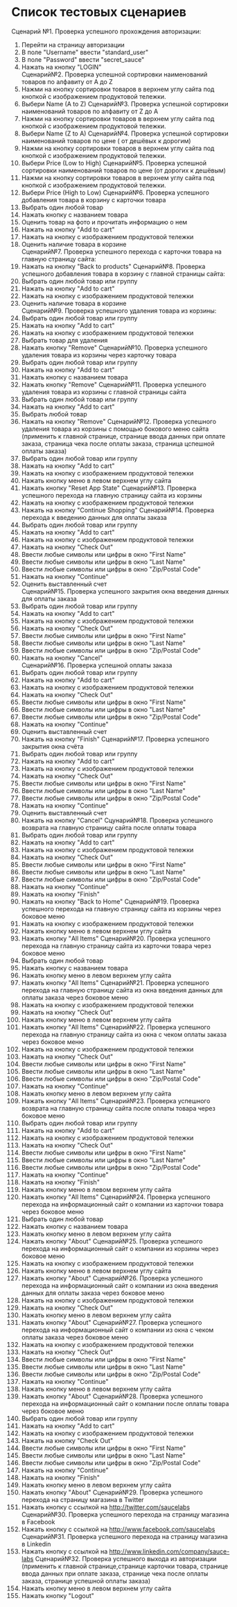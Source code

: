 # Список тестовых сценариев  

Сценарий №1. Проверка успешного прохождения авторизации:  
1. Перейти на страницу авторизации  
2. В поле "Username" ввести "standard_user"  
3. В поле "Password" ввести "secret_sauce"  
4. Нажать на кнопку "LOGIN"  
Сценарий№2. Проверка успешной сортировки наименований товаров по алфавиту от A до Z
1. Нажми на кнопку сортировки товаров в верхнем углу сайта под кнопкой с изображением продуктовой тележки.
2. Выбери Name (A to Z)
Сценарий№3. Проверка успешной сортировки наименований товаров по алфавиту от Z до A
1. Нажми на кнопку сортировки товаров в верхнем углу сайта под кнопкой с изображением продуктовой тележки.
2. Выбери Name (Z to A)
Cценарий№4. Проверка успешной сортировки наименований товаров по цене ( от дешёвых к дорогим)
1. Нажми на кнопку сортировки товаров в верхнем углу сайта под кнопкой с изображением продуктовой тележки.
2. Выбери Price (Low to High)
Cценарий№5. Проверка успешной сортировки наименований товаров по цене (от дорогих к дешёвым)
1. Нажми на кнопку сортировки товаров в верхнем углу сайта под кнопкой с изображением продуктовой тележки.
2. Выбери Price (High to Low)
Сценарий№6. Проверка успешного добавления товара в корзину с карточки товара
1. Выбрать один любой товар
2. Нажать кнопку с названием товара
3. Оценить товар на фото и прочитать информацию о нем
4. Нажать на кнопку "Add to cart"
5. Нажать на кнопку с изображением продуктовой тележки
6. Оценить наличие товара в корзине  
Сценарий№7. Проверка успешного перехода с карточки товара на главную страницу сайта: 
1. Нажать на кнопку "Back to products"
Сценарий№8. Проверка успешного добавления товара в корзину с главной страницы сайта:  
1. Выбрать один любой товар или группу  
2. Нажать на кнопку "Add to cart"
3. Нажать на кнопку с изображением продуктовой тележки
4. Оценить наличие товара в корзине  
Сценарий№9. Проверка успешного удаления товара из корзины:
1. Выбрать один любой товар или группу  
2. Нажать на кнопку "Add to cart"
3. Нажать на кнопку с изображением продуктовой тележки
4. Выбрать товар для удаления
5. Нажать кнопку "Remove"
Сценарий№10. Проверка успешного удаления товара из корзины через карточку товара
1. Выбрать один любой товар или группу 
2. Нажать на кнопку "Add to cart"
3. Нажать кнопку с названием товара
4. Нажать кнопку "Remove"
Сценарий№11. Проверка успешного удаления товара из корзины с главной страницы сайта
1. Выбрать один любой товар или группу  
2. Нажать на кнопку "Add to cart"
3. Выбрать любой товар
4. Нажать на кнопку "Remove"
Сценарий№12. Проверка успешного удаления товара из корзины с помощью бокового меню сайта (применить к главной странице, странице ввода данных при оплате заказа, страница чека после оплаты заказа, страница цспешной оплаты заказа) 
1. Выбрать один любой товар или группу  
2. Нажать на кнопку "Add to cart"
3. Нажать на кнопку с изображением продуктовой тележки
3. Нажать кнопку меню в левом верхнем углу сайта
4. Нажать кнопку "Reset App State"
Сценарий№13. Проверка успешного перехода на главную страницу сайта из корзины
1. Нажать на кнопку с изображением продуктовой тележки
2. Нажать на кнопку "Continue Shopping"
Сценарий№14. Проверка перехода к введению данных для оплаты заказа 
1. Выбрать один любой товар или группу  
2. Нажать на кнопку "Add to cart"  
3. Нажать на кнопку с изображением продуктовой тележки  
4. Нажать на кнопку "Сheck Out"  
5. Ввести любые символы или цифры в окно "First Name"  
6. Ввести любые символы или цифры в окно "Last Name"  
7. Ввести любые символы или цифры в окно "Zip/Postal Code"  
8. Нажать на кнопку "Continue"
9. Оценить выставленный счет  
Сценарий№15. Проверка успешного закрытия окна введения данных для оплаты заказа
1. Выбрать один любой товар или группу  
2. Нажать на кнопку "Add to cart"  
3. Нажать на кнопку с изображением продуктовой тележки  
4. Нажать на кнопку "Сheck Out"  
5. Ввести любые символы или цифры в окно "First Name"  
6. Ввести любые символы или цифры в окно "Last Name"  
7. Ввести любые символы или цифры в окно "Zip/Postal Code"  
9. Нажать на кнопку "Cancel"  
 Сценарий№16. Проверка успешной оплаты заказа
1. Выбрать один любой товар или группу  
2. Нажать на кнопку "Add to cart"  
3. Нажать на кнопку с изображением продуктовой тележки  
4. Нажать на кнопку "Сheck Out"  
5. Ввести любые символы или цифры в окно "First Name"  
6. Ввести любые символы или цифры в окно "Last Name"  
7. Ввести любые символы или цифры в окно "Zip/Postal Code"  
8. Нажать на кнопку "Continue"
9. Оценить выставленный счет 
10. Нажать на кнопку "Finish" 
 Сценарий№17. Проверка успешного закрытия окна счёта
1. Выбрать один любой товар или группу  
2. Нажать на кнопку "Add to cart"  
3. Нажать на кнопку с изображением продуктовой тележки  
4. Нажать на кнопку "Сheck Out"  
5. Ввести любые символы или цифры в окно "First Name"  
6. Ввести любые символы или цифры в окно "Last Name"  
7. Ввести любые символы или цифры в окно "Zip/Postal Code"  
8. Нажать на кнопку "Continue"
9. Оценить выставленный счет 
10. Нажать на кнопку "Cancel" 
Сцунарий№18. Проверка успешного возврата на главную страницу сайта после оплаты товара
1. Выбрать один любой товар или группу  
2. Нажать на кнопку "Add to cart"  
3. Нажать на кнопку с изображением продуктовой тележки  
4. Нажать на кнопку "Сheck Out"  
5. Ввести любые символы или цифры в окно "First Name"  
6. Ввести любые символы или цифры в окно "Last Name"  
7. Ввести любые символы или цифры в окно "Zip/Postal Code"  
8. Нажать на кнопку "Continue"  
9. Нажать на кнопку "Finish" 
10. Нажать на кнопку "Back to Home"
Сценарий№19. Проверка успешного перехода на главную страницу сайта из корзины через боковое меню
1. Нажать на кнопку с изображением продуктовой тележки
2. Нажать кнопку меню в левом верхнем углу сайта
3. Нажать кнопку "All Items"
Сценарий№20. Проверка успешного перехода на главную страницу сайта из карточки товара через боковое меню
1. Выбрать один любой товар
2. Нажать кнопку с названием товара
3. Нажать кнопку меню в левом верхнем углу сайта
4. Нажать кнопку "All Items"
Сценарий№21.  Проверка успешного перехода на главную страницу сайта из окна введения данных для оплаты заказа через боковое меню
1. Нажать на кнопку с изображением продуктовой тележки  
2. Нажать на кнопку "Сheck Out"  
3. Нажать кнопку меню в левом верхнем углу сайта
4. Нажать кнопку "All Items"
Сценарий№22.  Проверка успешного перехода на главную страницу сайта из окна с чеком оплаты заказа через боковое меню
1. Нажать на кнопку с изображением продуктовой тележки  
2. Нажать на кнопку "Сheck Out"  
3. Ввести любые символы или цифры в окно "First Name"  
4. Ввести любые символы или цифры в окно "Last Name"  
5. Ввести любые символы или цифры в окно "Zip/Postal Code" 
6. Нажать на кнопку "Continue"
7. Нажать кнопку меню в левом верхнем углу сайта
8. Нажать кнопку "All Items"
Сценарий№23. Проверка успешного возврата на главную страницу сайта после оплаты товара через боковое меню
1. Выбрать один любой товар или группу  
2. Нажать на кнопку "Add to cart"  
3. Нажать на кнопку с изображением продуктовой тележки  
4. Нажать на кнопку "Сheck Out"  
5. Ввести любые символы или цифры в окно "First Name"  
6. Ввести любые символы или цифры в окно "Last Name"  
7. Ввести любые символы или цифры в окно "Zip/Postal Code"  
8. Нажать на кнопку "Continue"  
9. Нажать на кнопку "Finish" 
10. Нажать кнопку меню в левом верхнем углу сайта
11. Нажать кнопку "All Items"
Сценарий№24. Проверка успешного перехода на информационный сайт о компании из карточки товара через боковое меню
1. Выбрать один любой товар
2. Нажать кнопку с названием товара
3. Нажать кнопку меню в левом верхнем углу сайта
4. Нажать кнопку "About"
Сценарий№25. Проверка успешного перехода на информационный сайт о компании из корзины через боковое меню
1. Нажать на кнопку с изображением продуктовой тележки
2. Нажать кнопку меню в левом верхнем углу сайта
3. Нажать кнопку "About"
Сценарий№26.  Проверка успешного перехода на информационный сайт о компании из окна введения данных для оплаты заказа через боковое меню
1. Нажать на кнопку с изображением продуктовой тележки  
2. Нажать на кнопку "Сheck Out"  
3. Нажать кнопку меню в левом верхнем углу сайта
4. Нажать кнопку "About"
Сценарий№27.  Проверка успешного перехода на информационный сайт о компании из окна с чеком оплаты заказа через боковое меню
1. Нажать на кнопку с изображением продуктовой тележки  
2. Нажать на кнопку "Сheck Out"  
3. Ввести любые символы или цифры в окно "First Name"  
4. Ввести любые символы или цифры в окно "Last Name"  
5. Ввести любые символы или цифры в окно "Zip/Postal Code" 
6. Нажать на кнопку "Continue"
7. Нажать кнопку меню в левом верхнем углу сайта
8. Нажать кнопку "About"
Сценарий№28. Проверка успешного перехода на информационный сайт о компании после оплаты товара через боковое меню
1. Выбрать один любой товар или группу  
2. Нажать на кнопку "Add to cart"  
3. Нажать на кнопку с изображением продуктовой тележки  
4. Нажать на кнопку "Сheck Out"  
5. Ввести любые символы или цифры в окно "First Name"  
6. Ввести любые символы или цифры в окно "Last Name"  
7. Ввести любые символы или цифры в окно "Zip/Postal Code"  
8. Нажать на кнопку "Continue"  
9. Нажать на кнопку "Finish" 
10. Нажать кнопку меню в левом верхнем углу сайта
11. Нажать кнопку "About"
Сценарий№29. Проверка успешного перехода на страницу магазина в Twitter
1. Нажать кнопку с ссылкой на http://twitter.com/saucelabs 
Сценарий№30. Проверка успешного перехода на страницу магазина в Facebook
1. Нажать кнопку с ссылкой на http://www.facebook.com/saucelabs
Сценарий№31. Проверка успешного перехода на страницу магазина в Linkedin
1. Нажать кнопку с ссылкой на http://www.linkedin.com/company/sauce-labs
Сценарий№32. Проверка успешного выхода из авторизации (применить к главной странице,странице карточки товара, странице ввода данных при оплате заказа, странице чека после оплаты заказа, странице успешной оплаты заказа) 
1. Нажать кнопку меню в левом верхнем углу сайта
2. Нажать кнопку "Logout"